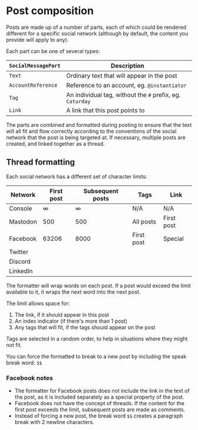# Post composition

Posts are made up of a number of parts, each of which could be rendered different for a specific social network (although by default, the content you provide will apply to any).

Each part can be one of several types:

| `SocialMessagePart` | Description |
|-|-|
| `Text` | Ordinary text that will appear in the post |
| `AccountReference` | Reference to an account, eg. `@instantiator` |
| `Tag` | An individual tag, without the `#` prefix, eg. `Caturday` |
| `Link` | A link that this post points to |

The parts are combined and formatted during posting to ensure that the text will all fit and flow correctly according to the conventions of the social network that the post is being targeted at. If necessary, multiple posts are created, and linked together as a thread.

## Thread formatting

Each social network has a different set of character limits:

| Network | First post | Subsequent posts | Tags | Link |
|-|-|-|-|-|
| Console | ∞ | ∞ | N/A | N/A |
| Mastodon | 500 | 500 | All posts | First post |
| Facebook | 63206 | 8000 | First post | Special |
| Twitter | | | | |
| Discord | | | | | 
| LinkedIn | | | | |

The formatter will wrap words on each post. If a post would exceed the limit available to it, it wraps the next word into the next post.

The limit allows space for:

1. The link, if it should appear in this post
1. An index indicator (if there's more than 1 post)
1. Any tags that will fit, if the tags should appear on the post

Tags are selected in a random order, to help in situations where they might not fit.

You can force the formatted to break to a new post by including the speak break word: `$$`

### Facebook notes

* The formatter for Facebook posts does not include the link in the text of the post, as it is included separately as a special property of the post.
* Facebook does not have the concept of threads. If the content for the first post exceeds the limit, subsequent posts are made as comments.
* Instead of forcing a new post, the break word `$$` creates a paragraph break with 2 newline characters.
